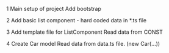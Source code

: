 1
Main setup of project
Add bootstrap

2
Add basic list component - hard coded data in *.ts file

3
Add template file for ListComponent
Read data from CONST

4
Create Car model
Read data from data.ts file. (new Car(...))